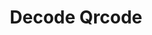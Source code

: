 ---
title: Decode Qrcode
api:
  file: readme-hml-baas.json
  operationId: get_v1-pix-qrcode-decode
hidden: false
---